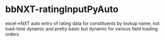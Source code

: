 # bbNXT-ratingInputPyAuto
excel->NXT auto entry of rating data for constituents by lookup name, not load-time dynamic and pretty basic but dynamic for various field loading orders
